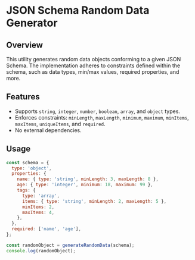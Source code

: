 # JSON Schema Random Data Generator

## Overview
This utility generates random data objects conforming to a given JSON Schema. The implementation adheres to constraints defined within the schema, such as data types, min/max values, required properties, and more.

## Features
- Supports `string`, `integer`, `number`, `boolean`, `array`, and `object` types.
- Enforces constraints: `minLength`, `maxLength`, `minimum`, `maximum`, `minItems`, `maxItems`, `uniqueItems`, and `required`.
- No external dependencies.

## Usage
```javascript
const schema = {
  type: 'object',
  properties: {
    name: { type: 'string', minLength: 3, maxLength: 8 },
    age: { type: 'integer', minimum: 18, maximum: 99 },
    tags: {
      type: 'array',
      items: { type: 'string', minLength: 2, maxLength: 5 },
      minItems: 2,
      maxItems: 4,
    },
  },
  required: ['name', 'age'],
};

const randomObject = generateRandomData(schema);
console.log(randomObject);